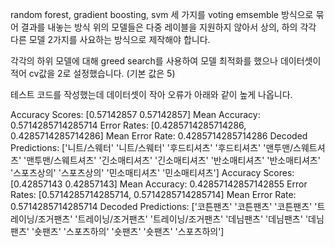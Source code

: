 random forest, gradient boosting, svm 세 가지를 voting emsemble 방식으로 묶어 결과를 내놓는 방식
위의 모델들은 다중 레이블을 지원하지 않아서 상의, 하의 각각 다른 모델 2가지를 사요하는 방식으로 제작해야 합니다.

각각의 하위 모델에 대해 greed search를 사용하여 모델 최적화를 했으나 데이터셋이 적어 cv값을 2로 설정했습니다. (기본 값은 5)

테스트 코드를 작성했는데 데이터셋이 작아 오류가 아래와 같이 높게 나옵니다.

Accuracy Scores: [0.57142857 0.57142857]
Mean Accuracy: 0.5714285714285714
Error Rates: [0.4285714285714286, 0.4285714285714286]
Mean Error Rate: 0.4285714285714286
Decoded Predictions: ['니트/스웨터' '니트/스웨터' '후드티셔츠' '후드티셔츠' '맨투맨/스웨트셔츠' '맨투맨/스웨트셔츠' '긴소매티셔츠'
 '긴소매티셔츠' '반소매티셔츠' '반소매티셔츠' '스포츠상의' '스포츠상의' '민소매티셔츠' '민소매티셔츠']
Accuracy Scores: [0.42857143 0.42857143]
Mean Accuracy: 0.42857142857142855
Error Rates: [0.5714285714285714, 0.5714285714285714]
Mean Error Rate: 0.5714285714285714
Decoded Predictions: ['코튼팬츠' '코튼팬츠' '코튼팬츠' '트레이닝/조거팬츠' '트레이닝/조거팬츠' '트레이닝/조거팬츠' '데님팬츠' '데님팬츠'
 '데님팬츠' '숏팬츠' '스포츠하의' '숏팬츠' '숏팬츠' '스포츠하의']
